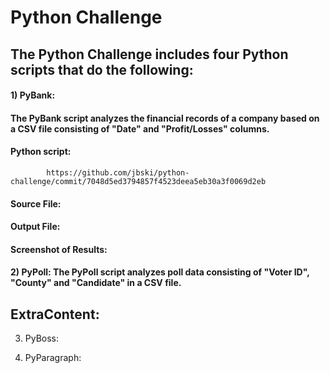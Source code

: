 # Python Challenge

## The Python Challenge includes four Python scripts that do the following:

####     1) PyBank: 
####        The PyBank script analyzes the financial records of a company based on a CSV file consisting of "Date" and "Profit/Losses" columns.
           
####        Python script:
            https://github.com/jbski/python-challenge/commit/7048d5ed3794857f4523deea5eb30a3f0069d2eb
           
####        Source File:
           
           
####        Output File:
           
           
####        Screenshot of Results:
           
        


           
####       2) PyPoll: The PyPoll script analyzes poll data consisting of "Voter ID", "County" and "Candidate" in a CSV file.

## ExtraContent:

3) PyBoss:


4) PyParagraph:


